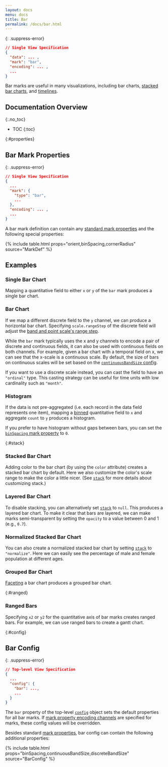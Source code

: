 ```yaml
---
layout: docs
menu: docs
title: Bar
permalink: /docs/bar.html
---
```


{: .suppress-error}
```json
// Single View Specification
{
  "data": ... ,
  "mark": "bar",
  "encoding": ... ,
  ...
}
```

Bar marks are useful in many visualizations, including bar charts, [stacked bar charts](#stack), and [timelines](#ranged).

## Documentation Overview
{:.no_toc}

<!-- prettier-ignore -->
- TOC
{:toc}


{:#properties}
## Bar Mark Properties

{: .suppress-error}
```json
// Single View Specification
{
  ...
  "mark": {
    "type": "bar",
    ...
  },
  "encoding": ... ,
  ...
}
```

A bar mark definition can contain any [standard mark properties](mark.html#mark-def) and the following special properties:

{% include table.html props="orient,binSpacing,cornerRadius" source="MarkDef" %}


## Examples

### Single Bar Chart

Mapping a quantitative field to either `x` or `y` of the `bar` mark produces a single bar chart.

<span class="vl-example" data-name="bar_1d"></span>


### Bar Chart

If we map a different discrete field to the `y` channel, we can produce a horizontal bar chart. Specifying `scale.rangeStep` of the discrete field will adjust the [band and point scale's range step](scale.html#band).

<span class="vl-example" data-name="bar_aggregate"></span>

While the `bar` mark typically uses the x and y channels to encode a pair of discrete and continuous fields, it can also be used with continuous fields on both channels.
For example, given a bar chart with a temporal field on x, we can see that the x-scale is a continuous scale. By default, the size of bars on continuous scales will be set based on the [`continuousBandSize` config](#config).

<span class="vl-example" data-name="bar_month_temporal"></span>

If you want to use a discrete scale instead, you can cast the field to have an `"ordinal"` type. This casting strategy can be useful for time units with low cardinality such as `"month"`.

<span class="vl-example" data-name="bar_month"></span>

### Histogram

If the data is not pre-aggregated (i.e. each record in the data field represents one item),
mapping a [binned](bin.html) quantitative field to `x` and aggregate `count` to `y` produces a histogram.

<span class="vl-example" data-name="histogram"></span>

If you prefer to have histogram without gaps between bars, you can set the [`binSpacing` mark property](#properties) to `0`.

<span class="vl-example" data-name="histogram_no_spacing"></span>


{:#stack}
### Stacked Bar Chart

Adding color to the bar chart (by using the `color` attribute) creates a stacked bar chart by default. Here we also customize the color's scale range to make the color a little nicer.
(See [`stack`](stack.html) for more details about customizing stack.)

<span class="vl-example" data-name="stacked_bar_population"></span>


### Layered Bar Chart

To disable stacking, you can alternatively set [`stack`](stack.html) to `null`.
This produces a layered bar chart.
To make it clear that bars are layered, we can make marks semi-transparent by setting the `opacity` to a value between 0 and 1 (e.g., `0.7`).

<span class="vl-example" data-name="bar_layered_transparent"></span>


### Normalized Stacked Bar Chart

<!-- TODO: better explain this -->
You can also create a normalized stacked bar chart by setting [`stack`](stack.html) to `"normalize"`. Here we can easily see the percentage of male and female population at different ages.

<span class="vl-example" data-name="stacked_bar_normalize"></span>


### Grouped Bar Chart

<!-- TODO: better explain this -->
[Faceting](facet.html) a bar chart produces a grouped bar chart.

<span class="vl-example" data-name="bar_grouped"></span>


{:#ranged}
### Ranged Bars

Specifying `x2` or `y2` for the quantitative axis of bar marks creates ranged bars.
For example, we can use ranged bars to create a gantt chart.

<span class="vl-example" data-name="bar_gantt"></span>

{:#config}
## Bar Config

{: .suppress-error}
```json
// Top-level View Specification
{
  ...
  "config": {
    "bar": ...,
    ...
  }
}
```

The `bar` property of the top-level [`config`](config.html) object sets the default properties for all bar marks.  If [mark property encoding channels](encoding.html#mark-prop) are specified for marks, these config values will be overridden.

Besides standard [mark properties](#properties), bar config can contain the following additional properties:

{% include table.html props="binSpacing,continuousBandSize,discreteBandSize" source="BarConfig" %}
